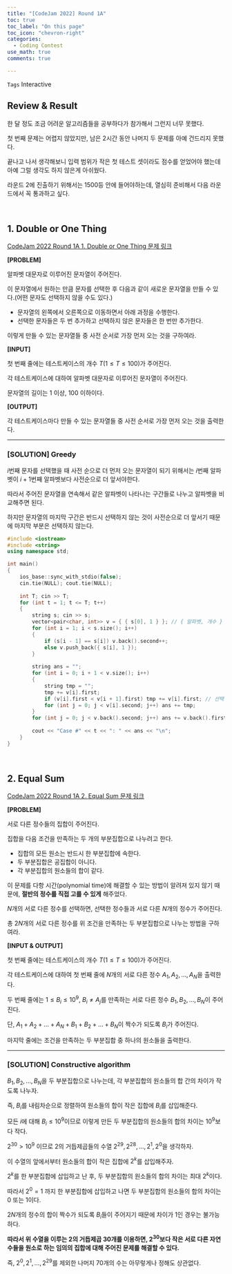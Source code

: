 ```yaml
---
title: "[CodeJam 2022] Round 1A"
toc: true
toc_label: "On this page"
toc_icon: "chevron-right"
categories:
  - Coding Contest
use_math: true
comments: true

---
```


`Tags` Interactive

## Review & Result

한 달 정도 조금 어려운 알고리즘들을 공부하다가 참가해서 그런지 너무 못했다.

첫 번째 문제는 어렵지 않았지만, 남은 2시간 동안 나머지 두 문제를 아예 건드리지 못했다.

끝나고 나서 생각해보니 입력 범위가 작은 첫 테스트 셋이라도 점수를 얻었어야 했는데 아예 그럴 생각도 하지 않은게 아쉬웠다.

라운드 2에 진출하기 위해서는 1500등 안에 들어야하는데, 열심히 준비해서 다음 라운드에서 꼭 통과하고 싶다.

<br/>

## 1. Double or One Thing

[CodeJam 2022 Round 1A 1. Double or One Thing 문제 링크](https://codingcompetitions.withgoogle.com/codejam/round/0000000000877ba5/0000000000aa8e9c)

**[PROBLEM]**

알파벳 대문자로 이루어진 문자열이 주어진다.

이 문자열에서 원하는 만큼 문자를 선택한 후 다음과 같이 새로운 문자열을 만들 수 있다.(어떤 문자도 선택하지 않을 수도 있다.)

- 문자열의 왼쪽에서 오른쪽으로 이동하면서 아래 과정을 수행한다.
- 선택한 문자들은 두 번 추가하고 선택하지 않은 문자들은 한 번만 추가한다.

이렇게 만들 수 있는 문자열들 중 사전 순서로 가장 먼저 오는 것을 구하여라.

**[INPUT]**

첫 번째 줄에는 테스트케이스의 개수 $T$($1 \leq T \leq 100$)가 주어진다.

각 테스트케이스에 대하여 알파벳 대문자로 이루어진 문자열이 주어진다.

문자열의 길이는 $1$ 이상, $100$ 이하이다.

**[OUTPUT]**

각 테스트케이스마다 만들 수 있는 문자열들 중 사전 순서로 가장 먼저 오는 것을 출력한다.

---

### [SOLUTION] Greedy

$i$번째 문자를 선택했을 때 사전 순으로 더 먼저 오는 문자열이 되기 위해서는 $i$번째 알파벳이 $i + 1$번째 알파벳보다 사전순으로 더 앞서야한다.

따라서 주어진 문자열을 연속해서 같은 알파벳이 나타나는 구간들로 나누고 알파벳을 비교해주면 된다.

하지만 문자열의 마지막 구간은 반드시 선택하지 않는 것이 사전순으로 더 앞서기 때문에 마지막 부분은 선택하지 않는다.

```cpp
#include <iostream>
#include <string>
using namespace std;

int main()
{
    ios_base::sync_with_stdio(false);
    cin.tie(NULL); cout.tie(NULL);
    
    int T; cin >> T;
    for (int t = 1; t <= T; t++)
    {
        string s; cin >> s;
        vector<pair<char, int>> v = { { s[0], 1 } }; // { 알파벳, 개수 }
        for (int i = 1; i < s.size(); i++)
        {
            if (s[i - 1] == s[i]) v.back().second++;
            else v.push_back({ s[i], 1 });
        }
        
        string ans = "";
        for (int i = 0; i + 1 < v.size(); i++)
        {
            string tmp = "";
            tmp += v[i].first;
            if (v[i].first < v[i + 1].first) tmp += v[i].first; // 선택한 경우
            for (int j = 0; j < v[i].second; j++) ans += tmp;
        }
        for (int j = 0; j < v.back().second; j++) ans += v.back().first; // 마지막 구간은 선택하지 않는다.
        
        cout << "Case #" << t << ": " << ans << "\n";
    }
}
```

<br/>

## 2. Equal Sum

[CodeJam 2022 Round 1A 2. Equal Sum 문제 링크](https://codingcompetitions.withgoogle.com/codejam/round/0000000000877ba5/0000000000aa8fc1)

**[PROBLEM]**

서로 다른 정수들의 집합이 주어진다.

집합을 다음 조건을 만족하는 두 개의 부분집합으로 나누려고 한다.

- 집합의 모든 원소는 반드시 한 부분집합에 속한다.
- 두 부분집합은 공집합이 아니다.
- 각 부분집합의 원소들의 합이 같다.

이 문제를 다항 시간(polynomial time)에 해결할 수 있는 방법이 알려져 있지 않기 때문에, **절반의 정수를 직접 고를 수 있게** 해주었다.

$N$개의 서로 다른 정수를 선택하면, 선택한 정수들과 서로 다른 $N$개의 정수가 주어진다.

총 $2N$개의 서로 다른 정수를 위 조건을 만족하는 두 부분집합으로 나누는 방법을 구하여라.

**[INPUT & OUTPUT]**

첫 번째 줄에는 테스트케이스의 개수 $T$($1 \leq T \leq 100$)가 주어진다.

각 테스트케이스에 대하여 첫 번째 줄에 $N$개의 서로 다른 정수 $A_1, A_2, \dots, A_N$을 출력한다.

두 번째 줄에는 $1 \leq B_i \leq 10^9$, $B_i \neq A_j$를 만족하는 서로 다른 정수 $B_1, B_2, \dots, B_N$이 주어진다.

단, $A_1 + A_2 + \dots + A_N + B_1 + B_2 + \dots + B_N$이 짝수가 되도록 $B_i$가 주어진다.

마지막 줄에는 조건을 만족하는 두 부분집합 중 하나의 원소들을 출력한다.

---

### [SOLUTION] Constructive algorithm

$B_1, B_2, \dots, B_N$을 두 부분집합으로 나누는데, 각 부분집합의 원소들의 합 간의 차이가 작도록 나누자.

즉, $B_i$를 내림차순으로 정렬하여 원소들의 합이 작은 집합에 $B_i$를 삽입해준다.

모든 $i$에 대해 $B_i \leq 10^9$이므로 이렇게 만든 두 부분집합의 원소들의 합의 차이는 $10^9$보다 작다.

$2^30 > 10^9$ 이므로 $2$의 거듭제곱들의 수열 $2^{29}, 2^{28}, \dots, 2^1, 2^0$을 생각하자.

이 수열의 앞에서부터 원소들의 합이 작은 집합에 $2^k$를 삽입해주자.

$2^k$를 한 부분집합에 삽입하고 난 후, 두 부분집합의 원소들의 합의 차이는 최대 $2^k$이다.

따라서 $2^0 = 1$ 까지 한 부분집합에 삽입하고 나면 두 부분집합의 원소들의 합의 차이는 $0$ 또는 $1$이다.

$2N$개의 정수의 합이 짝수가 되도록 $B_i$들이 주어지기 때문에 차이가 $1$인 경우는 불가능하다.

**따라서 위 수열을 이루는 $2$의 거듭제곱 $30$개를 이용하면, $2^30$보다 작은 서로 다른 자연수들을 원소로 하는 임의의 집합에 대해 주어진 문제를 해결할 수 있다.**

즉, $2^0, 2^1, \dots, 2^29$를 제외한 나머지 $70$개의 수는 아무렇게나 정해도 상관없다.

```cpp

```



